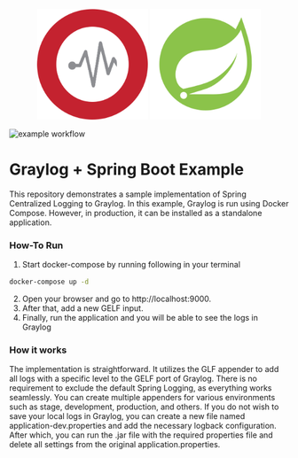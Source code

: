 <p align="center">
  <img width="200" height="200" src="images/graylog.png">
  <img width="200" height="200" src="images/spring.png">
</p>

![example workflow](https://github.com/SanoranX/spring_graylog_example/actions/workflows/maven.yml/badge.svg)

# Graylog + Spring Boot Example

This repository demonstrates a sample implementation of Spring Centralized Logging to Graylog. In this example, Graylog is run using Docker Compose. However, in production, it can be installed as a standalone application.

### How-To Run

1. Start docker-compose by running following in your terminal

```bash
docker-compose up -d
```

2. Open your browser and go to http://localhost:9000.
3. After that, add a new GELF input.
4. Finally, run the application and you will be able to see the logs in Graylog

### How it works

The implementation is straightforward. It utilizes the GLF appender to add all logs with a specific level to the GELF port of Graylog. There is no requirement to exclude the default Spring Logging, as everything works seamlessly. You can create multiple appenders for various environments such as stage, development, production, and others. If you do not wish to save your local logs in Graylog, you can create a new file named application-dev.properties and add the necessary logback configuration. After which, you can run the .jar file with the required properties file and delete all settings from the original application.properties.

